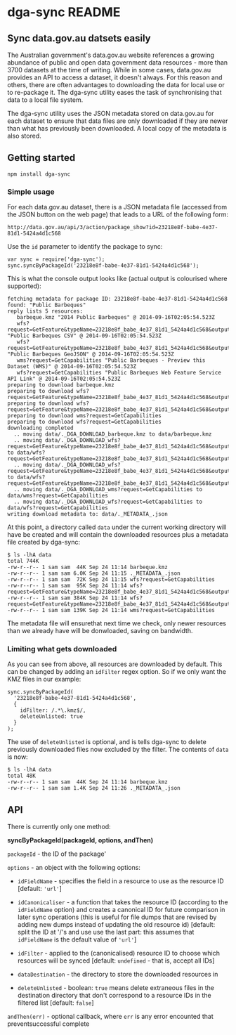 # dga-sync README


## Sync data.gov.au datsets easily

The Australian government's data.gov.au website references a growing
abundance of public and open data government data resources - more
than 3700 datasets at the time of writing. While in some cases, data.gov.au
provides an API to access a dataset, it doesn't always. For this reason and
others, there are often advantages to downloading the data for local use or
to re-package it. The dga-sync utility eases the task of synchronising 
that data to a local file system.

The  dga-sync utility uses the JSON metadata stored on data.gov.au for
each dataset to ensure that data files are only downloaded if they are 
newer than what has previously been downloaded. A local copy of the metadata 
is also stored.


## Getting started

```
npm install dga-sync
```

### Simple usage

For each data.gov.au dataset, there is a JSON metadata file (accessed from
the JSON button on the web page) that leads to a URL of the following form:

```
http://data.gov.au/api/3/action/package_show?id=23218e8f-babe-4e37-81d1-5424a4d1c568
```
Use the `id` parameter to identify the package to sync:
```
var sync = require('dga-sync');
sync.syncByPackageId('23218e8f-babe-4e37-81d1-5424a4d1c568');
```

This is what the console output looks like (actual output is colourised where
supported):
```
fetching metadata for package ID: 23218e8f-babe-4e37-81d1-5424a4d1c568
found: "Public Barbeques"
reply lists 5 resources:
   barbeque.kmz "2014 Public Barbeques" @ 2014-09-16T02:05:54.523Z
   wfs?request=GetFeature&typeName=23218e8f_babe_4e37_81d1_5424a4d1c568&outputFormat=csv "Public Barbeques CSV" @ 2014-09-16T02:05:54.523Z
   wfs?request=GetFeature&typeName=23218e8f_babe_4e37_81d1_5424a4d1c568&outputFormat=json "Public Barbeques GeoJSON" @ 2014-09-16T02:05:54.523Z
   wms?request=GetCapabilities "Public Barbeques - Preview this Dataset (WMS)" @ 2014-09-16T02:05:54.523Z
   wfs?request=GetCapabilities "Public Barbeques Web Feature Service API Link" @ 2014-09-16T02:05:54.523Z
preparing to download barbeque.kmz
preparing to download wfs?request=GetFeature&typeName=23218e8f_babe_4e37_81d1_5424a4d1c568&outputFormat=csv
preparing to download wfs?request=GetFeature&typeName=23218e8f_babe_4e37_81d1_5424a4d1c568&outputFormat=json
preparing to download wms?request=GetCapabilities
preparing to download wfs?request=GetCapabilities
downloading completed
  .. moving data/._DGA_DOWNLOAD_barbeque.kmz to data/barbeque.kmz
  .. moving data/._DGA_DOWNLOAD_wfs?request=GetFeature&typeName=23218e8f_babe_4e37_81d1_5424a4d1c568&outputFormat=csv to data/wfs?request=GetFeature&typeName=23218e8f_babe_4e37_81d1_5424a4d1c568&outputFormat=csv
  .. moving data/._DGA_DOWNLOAD_wfs?request=GetFeature&typeName=23218e8f_babe_4e37_81d1_5424a4d1c568&outputFormat=json to data/wfs?request=GetFeature&typeName=23218e8f_babe_4e37_81d1_5424a4d1c568&outputFormat=json
  .. moving data/._DGA_DOWNLOAD_wms?request=GetCapabilities to data/wms?request=GetCapabilities
  .. moving data/._DGA_DOWNLOAD_wfs?request=GetCapabilities to data/wfs?request=GetCapabilities
writing download metadata to: data/._METADATA_.json
```

At this point, a directory called `data` under the current working directory
will have be created and will contain the downloaded resources plus a metadata
file created by dga-sync:
```
$ ls -lhA data
total 744K
-rw-r--r-- 1 sam sam  44K Sep 24 11:14 barbeque.kmz
-rw-r--r-- 1 sam sam 6.0K Sep 24 11:15 ._METADATA_.json
-rw-r--r-- 1 sam sam  72K Sep 24 11:15 wfs?request=GetCapabilities
-rw-r--r-- 1 sam sam  95K Sep 24 11:14 wfs?request=GetFeature&typeName=23218e8f_babe_4e37_81d1_5424a4d1c568&outputFormat=csv
-rw-r--r-- 1 sam sam 384K Sep 24 11:14 wfs?request=GetFeature&typeName=23218e8f_babe_4e37_81d1_5424a4d1c568&outputFormat=json
-rw-r--r-- 1 sam sam 139K Sep 24 11:14 wms?request=GetCapabilities
```

The metadata file will ensurethat next time we check, only newer resources
than we already have will be donwloaded, saving on bandwidth.


### Limiting what gets downloaded

As you can see from above, all resources are downloaded by default. This can
be changed by adding an `idFilter` regex option. So if we only want the KMZ
files in our example:
```
sync.syncByPackageId(
  '23218e8f-babe-4e37-81d1-5424a4d1c568',
  {
    idFilter: /.*\.kmz$/,
    deleteUnlisted: true
  }
);
```
The use of `deleteUnlisted` is optional, and is tells dga-sync to delete 
previously downloaded files now excluded by the filter. The contents of
`data` is now:
```
$ ls -lhA data
total 48K
-rw-r--r-- 1 sam sam  44K Sep 24 11:14 barbeque.kmz
-rw-r--r-- 1 sam sam 1.4K Sep 24 11:26 ._METADATA_.json
```

## API

There is currently only one method:

**syncByPackageId(packageId, options, andThen)**

`packageId` - the ID of the package'

`options` - an object with the following options:
  
  - `idFieldName` - specifies the field in a resource to use as the resource 
    ID [default: `'url'`]
    
  - `idCanonicaliser` - a function that takes the resource ID (according to the 
    `idFieldName` option) and creates a canonical ID for future comparison 
    in later sync operations (this is useful for file 
    dumps that are revised by adding new dumps instead of updating the old 
    resource id) [default: split the ID at '/'s and use use the last part: 
    this assumes that `idFieldName` is the default value of `'url'`]
    
  - `idFilter` - applied to the (canonicalised) resource ID to choose which 
    resources will be synced [default: `undefined` - that is, accept all IDs]
  
  - `dataDestination` - the directory to store the downloaded resources in
  
  - `deleteUnlisted` - boolean: `true` means delete extraneous files in the 
    destination directory that don't correspond to a resource IDs in the 
    filtered list [default: `false`]

`andThen(err)` - optional callback, where `err` is any error encounted that
  preventsuccessful complete

